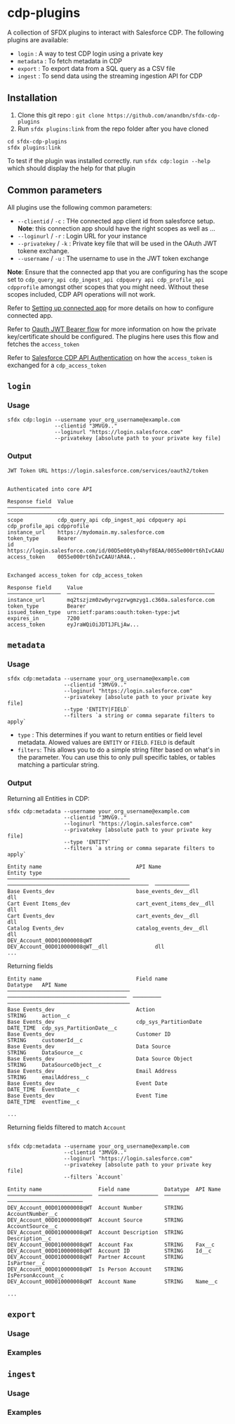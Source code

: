 cdp-plugins
===============



A collection of SFDX plugins to interact with Salesforce CDP. The following plugins are available:

- `login` : A way to test CDP login using a private key 
- `metadata` : To fetch metadata in CDP
- `export` : To export data from a SQL query as a CSV file
- `ingest` : To send data using the streaming ingestion API for CDP

## Installation

1. Clone this git repo : `git clone https://github.com/anandbn/sfdx-cdp-plugins`
2. Run `sfdx plugins:link` from the repo folder after you have cloned
```
cd sfdx-cdp-plugins
sfdx plugins:link
```

To test if the plugin was installed correctly. run `sfdx cdp:login --help` which should display the help for that plugin

## Common parameters

All plugins use the following common parameters:

- `--clientid` / `-c` : THe connected app client id from salesforce setup. __Note__: this connection app should have the right scopes as well as ...
- `--loginurl` / `-r` : Login URL for your instance
- `--privatekey`  / `-k` : Private key file that will be used in the OAuth JWT tokene exchange.
- `--username` / `-u` : The username to use in the JWT token exchange

__Note__: Ensure that the connected app that you are configuring has the scope set to `cdp_query_api cdp_ingest_api cdpquery api cdp_profile_api cdpprofile` amongst other scopes that you might need. Without these scopes included, CDP API operations will not work.

Refer to [Setting up connected app](https://help.salesforce.com/articleView?id=sf.connected_app_create.htm&type=5&language=en_US) for more details on how to configure connected app.

Refer to [Oauth JWT Bearer flow](https://help.salesforce.com/articleView?id=remoteaccess_oauth_jwt_flow.htm&language=en_US) for more information on how the private key/certificate should be configured. The plugins here uses this flow and fetches the `access_token`

Refer to [Salesforce CDP API Authentication](https://developer.salesforce.com/docs/atlas.en-us.c360a_api.meta/c360a_api/c360a_getting_started_with_cdp.htm) on how the `access_token` is exchanged for a `cdp_access_token`

## `login`

### Usage

```
sfdx cdp:login --username your_org_username@example.com 
               --clientid "3MVG9.." 
               --loginurl "https://login.salesforce.com" 
               --privatekey [absolute path to your private key file]

```

### Output

```
JWT Token URL https://login.salesforce.com/services/oauth2/token


Authenticated into core API

Response field  Value
──────────────  ─────────────────────────────────────────────────────────────────────
scope           cdp_query_api cdp_ingest_api cdpquery api cdp_profile_api cdpprofile
instance_url    https://mydomain.my.salesforce.com
token_type      Bearer
id              https://login.salesforce.com/id/00D5e00ty04hyf8EAA/0055e000rt6hIvCAAU
access_token    0055e000rt6hIvCAAU!AR4A..


Exchanged access_token for cdp_access_token

Response field     Value
─────────────────  ───────────────────────────────────────────────
instance_url       mq2tszjzm0zw0yrvgzrwgmzyg1.c360a.salesforce.com
token_type         Bearer
issued_token_type  urn:ietf:params:oauth:token-type:jwt
expires_in         7200
access_token       eyJraWQiOiJDT1JFLjAw...

```

## `metadata`

### Usage

```
sfdx cdp:metadata --username your_org_username@example.com 
                  --clientid "3MVG9.." 
                  --loginurl "https://login.salesforce.com" 
                  --privatekey [absolute path to your private key file]
                  --type 'ENTITY|FIELD`
                  --filters `a string or comma separate filters to apply`

```

- `type` : This determines if you want to return entities or field level metadata. Alowed values are `ENTITY` or `FIELD`. `FIELD` is default
- `filters`: This allows you to do a simple string filter based on what's in the parameter. You can use this to only pull specific tables, or tables matching a particular string.

### Output

Returning all Entities in CDP:

```
sfdx cdp:metadata --username your_org_username@example.com 
                  --clientid "3MVG9.." 
                  --loginurl "https://login.salesforce.com" 
                  --privatekey [absolute path to your private key file]
                  --type 'ENTITY`
                  --filters `a string or comma separate filters to apply`

Entity name                              API Name                                       Entity type
───────────────────────────────────────  ─────────────────────────────────────────────  ───────────
Base Events_dev                          base_events_dev__dll                           dll
Cart Event Items_dev                     cart_event_items_dev__dll                      dll
Cart Events_dev                          cart_events_dev__dll                           dll
Catalog Events_dev                       catalog_events_dev__dll                        dll
DEV_Account_00D010000008qWT              DEV_Account_00D010000008qWT__dll               dll
...

```

Returning fields

```
Entity name                              Field name                              Datatype   API Name
───────────────────────────────────────  ──────────────────────────────────────  ─────────  ───────────────────────────────────────
Base Events_dev                          Action                                  STRING     action__c
Base Events_dev                          cdp_sys_PartitionDate                   DATE_TIME  cdp_sys_PartitionDate__c
Base Events_dev                          Customer ID                             STRING     customerId__c
Base Events_dev                          Data Source                             STRING     DataSource__c
Base Events_dev                          Data Source Object                      STRING     DataSourceObject__c
Base Events_dev                          Email Address                           STRING     emailAddress__c
Base Events_dev                          Event Date                              DATE_TIME  EventDate__c
Base Events_dev                          Event Time                              DATE_TIME  eventTime__c

...

```


Returning fields filtered to match `Account`

```

sfdx cdp:metadata --username your_org_username@example.com 
                  --clientid "3MVG9.." 
                  --loginurl "https://login.salesforce.com" 
                  --privatekey [absolute path to your private key file]
                  --filters `Account`

Entity name                  Field name           Datatype  API Name
───────────────────────────  ───────────────────  ────────  ────────────────────────
DEV_Account_00D010000008qWT  Account Number       STRING    AccountNumber__c
DEV_Account_00D010000008qWT  Account Source       STRING    AccountSource__c
DEV_Account_00D010000008qWT  Account Description  STRING    Description__c
DEV_Account_00D010000008qWT  Account Fax          STRING    Fax__c
DEV_Account_00D010000008qWT  Account ID           STRING    Id__c
DEV_Account_00D010000008qWT  Partner Account      STRING    IsPartner__c
DEV_Account_00D010000008qWT  Is Person Account    STRING    IsPersonAccount__c
DEV_Account_00D010000008qWT  Account Name         STRING    Name__c

...

```
## `export`

### Usage

### Examples

## `ingest`

### Usage

### Examples
